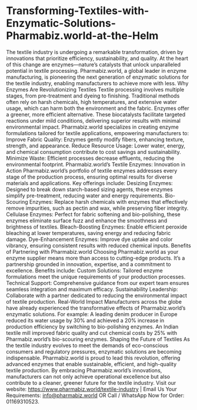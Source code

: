 # Transforming-Textiles-with-Enzymatic-Solutions-Pharmabiz.world-at-the-Helm
The textile industry is undergoing a remarkable transformation, driven by innovations that prioritize efficiency, sustainability, and quality. At the heart of this change are enzymes—nature’s catalysts that unlock unparalleled potential in textile processing. Pharmabiz.world, a global leader in enzyme manufacturing, is pioneering the next generation of enzymatic solutions for the textile industry, enabling manufacturers to achieve more with less.
Why Enzymes Are Revolutionizing Textiles
Textile processing involves multiple stages, from pre-treatment and dyeing to finishing. Traditional methods often rely on harsh chemicals, high temperatures, and extensive water usage, which can harm both the environment and the fabric. Enzymes offer a greener, more efficient alternative. These biocatalysts facilitate targeted reactions under mild conditions, delivering superior results with minimal environmental impact.
Pharmabiz.world specializes in creating enzyme formulations tailored for textile applications, empowering manufacturers to:
Improve Fabric Quality: Enzymes gently modify fibers, enhancing texture, strength, and appearance.
Reduce Resource Usage: Lower water, energy, and chemical consumption contribute to cost savings and sustainability.
Minimize Waste: Efficient processes decrease effluents, reducing the environmental footprint.
Pharmabiz.world’s Textile Enzymes: Innovation in Action
Pharmabiz.world’s portfolio of textile enzymes addresses every stage of the production process, ensuring optimal results for diverse materials and applications. Key offerings include:
Desizing Enzymes: Designed to break down starch-based sizing agents, these enzymes simplify pre-treatment, reducing water and energy requirements.
Bio-Scouring Enzymes: Replace harsh chemicals with enzymes that effectively remove impurities, such as pectin and wax, while preserving fiber integrity.
Cellulase Enzymes: Perfect for fabric softening and bio-polishing, these enzymes eliminate surface fuzz and enhance the smoothness and brightness of textiles.
Bleach-Boosting Enzymes: Enable efficient peroxide bleaching at lower temperatures, saving energy and reducing fabric damage.
Dye-Enhancement Enzymes: Improve dye uptake and color vibrancy, ensuring consistent results with reduced chemical inputs.
Benefits of Partnering with Pharmabiz.world
Choosing Pharmabiz.world as your enzyme supplier means more than access to cutting-edge products. It’s a partnership grounded in innovation, expertise, and a commitment to excellence. Benefits include:
Custom Solutions: Tailored enzyme formulations meet the unique requirements of your production processes.
Technical Support: Comprehensive guidance from our expert team ensures seamless integration and maximum efficacy.
Sustainability Leadership: Collaborate with a partner dedicated to reducing the environmental impact of textile production.
Real-World Impact
Manufacturers across the globe have already experienced the transformative effects of Pharmabiz.world’s enzymatic solutions. For example:
A leading denim producer in Europe reduced its water usage by 30% and achieved a 20% increase in production efficiency by switching to bio-polishing enzymes.
An Indian textile mill improved fabric quality and cut chemical costs by 25% with Pharmabiz.world’s bio-scouring enzymes.
Shaping the Future of Textiles
As the textile industry evolves to meet the demands of eco-conscious consumers and regulatory pressures, enzymatic solutions are becoming indispensable. Pharmabiz.world is proud to lead this revolution, offering advanced enzymes that enable sustainable, efficient, and high-quality textile production.
By embracing Pharmabiz.world’s innovations, manufacturers can not only achieve operational excellence but also contribute to a cleaner, greener future for the textile industry.
Visit our website: https://www.pharmabiz.world/textile-industry | Email Us Your Requirements: info@pharmabiz.world OR Call / WhatsApp Now for Order: 01169310523.
